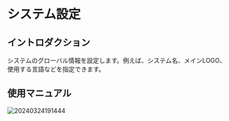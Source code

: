 # システム設定

<PluginInfo name="system-settings"></PluginInfo>

## イントロダクション
システムのグローバル情報を設定します。例えば、システム名、メインLOGO、使用する言語などを指定できます。

## 使用マニュアル

![20240324191444](https://static-docs.nocobase.com/20240324191444.png)

